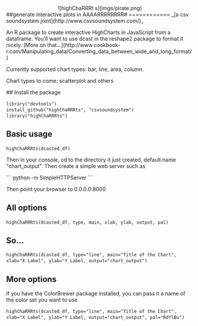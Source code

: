 <center>![highChaRRRt s](imgs/pirate.png)</center>
##generate interactive plots in AAAARRRRRRRR#
============
_[a csv soundsystem joint](http://www.csvsoundsystem.com/)_

<p>An R package to create interactive HighCharts in JavaScript from a dataframe. You'll want to use dcast in the reshape2 package to format it nicely. [More on that...](http://www.cookbook-r.com/Manipulating_data/Converting_data_between_wide_and_long_format/)</p>

<p>Currently supported chart types: bar, line, area, column.<p>
<p>Chart types to come: scatterplot and others</p>
## Install the package

```
library("devtools")
install_github("highChaRRRts", "csvsoundsystem")
library("highChaRRRts")
```

## Basic usage

```
highChaRRRts(dcasted_df)
```

<p>Then in your console, cd to the directory it just created, default name "chart_output". Then create a simple web server such as</p>
```
python -m SimpleHTTPServer
```
<p>Then point your browser to 0.0.0.0:8000</p>

## All options

```
highChaRRRts(dcasted_df, type, main, xlab, ylab, output, pal)
```

## So...

```
highChaRRRts(dcasted_df, type="line", main="Title of the Chart", xlab="X Label", ylab="Y Label, output="chart_output")
```

## More options
<p>If you have the ColorBrewer package installed, you can pass it a name of the color set you want to use</p>

```
highChaRRRts(dcasted_df, type="line", main="Title of the Chart", xlab="X Label", ylab="Y Label, output="chart_output", pal="RdYlBu")
```
